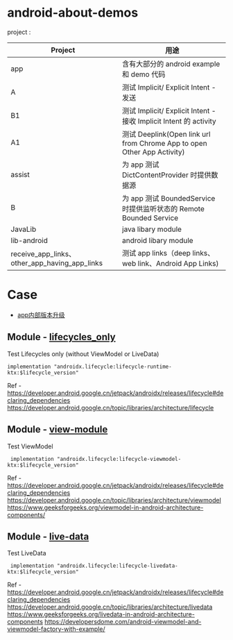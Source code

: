 # android-about-demos

project :

| Project                                      | 用途                                                                    |
|----------------------------------------------|-----------------------------------------------------------------------|
| app                                          | 含有大部分的 android example 和 demo 代码                                      |
| A                                            | 测试 Implicit/ Explicit Intent - 发送                                     |
| B1                                           | 测试 Implicit/ Explicit Intent - 接收 Implicit Intent 的 activity          |
| A1                                           | 测试 Deeplink(Open link url from Chrome App to open Other App Activity) |
| assist                                       | 为 app 测试 DictContentProvider 时提供数据源                                   |
| B                                            | 为 app 测试 BoundedService 时提供监听状态的 Remote Bounded Service               |
| JavaLib                                      | java libary module                                                    |
| lib-android                                  | android libary module                                                 |
| receive_app_links、other_app_having_app_links | 测试 app links（deep links、web link、Android App Links)                   

# Case

- [app内部版本升级](app/src/main/java/com/hades/example/android/_case/apk_upgrade)

## Module - [lifecycles_only](./lib-examples/lifecycles-only)

Test Lifecycles only (without ViewModel or LiveData)

```
implementation "androidx.lifecycle:lifecycle-runtime-ktx:$lifecycle_version"
```

Ref -
https://developer.android.google.cn/jetpack/androidx/releases/lifecycle#declaring_dependencies  
https://developer.android.google.cn/topic/libraries/architecture/lifecycle  

## Module - [view-module](./lib-examples/view-module)

Test ViewModel
```
 implementation "androidx.lifecycle:lifecycle-viewmodel-ktx:$lifecycle_version"
```

Ref -
https://developer.android.google.cn/jetpack/androidx/releases/lifecycle#declaring_dependencies    
https://developer.android.google.cn/topic/libraries/architecture/viewmodel  
https://www.geeksforgeeks.org/viewmodel-in-android-architecture-components/

## Module - [live-data](./lib-examples/live-data)

Test LiveData
```
 implementation "androidx.lifecycle:lifecycle-livedata-ktx:$lifecycle_version"
```

Ref -
https://developer.android.google.cn/jetpack/androidx/releases/lifecycle#declaring_dependencies    
https://developer.android.google.cn/topic/libraries/architecture/livedata
https://www.geeksforgeeks.org/livedata-in-android-architecture-components
https://developersdome.com/android-viewmodel-and-viewmodel-factory-with-example/